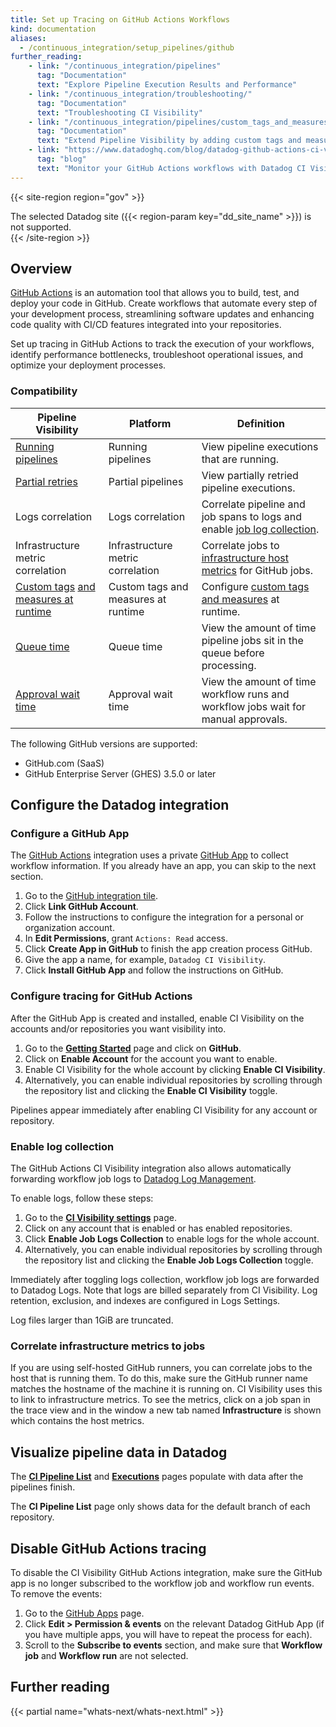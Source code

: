 ```yaml
---
title: Set up Tracing on GitHub Actions Workflows
kind: documentation
aliases:
  - /continuous_integration/setup_pipelines/github
further_reading:
    - link: "/continuous_integration/pipelines"
      tag: "Documentation"
      text: "Explore Pipeline Execution Results and Performance"
    - link: "/continuous_integration/troubleshooting/"
      tag: "Documentation"
      text: "Troubleshooting CI Visibility"
    - link: "/continuous_integration/pipelines/custom_tags_and_measures/"
      tag: "Documentation"
      text: "Extend Pipeline Visibility by adding custom tags and measures"
    - link: "https://www.datadoghq.com/blog/datadog-github-actions-ci-visibility/"
      tag: "blog"
      text: "Monitor your GitHub Actions workflows with Datadog CI Visibility"
---
```


{{< site-region region="gov" >}}
<div class="alert alert-warning">The selected Datadog site ({{< region-param key="dd_site_name" >}}) is not supported.</div>
{{< /site-region >}}

## Overview

[GitHub Actions][1] is an automation tool that allows you to build, test, and deploy your code in GitHub. Create workflows that automate every step of your development process, streamlining software updates and enhancing code quality with CI/CD features integrated into your repositories.

Set up tracing in GitHub Actions to track the execution of your workflows, identify performance bottlenecks,  troubleshoot operational issues, and optimize your deployment processes. 

### Compatibility

| Pipeline Visibility | Platform | Definition |
|---|---|---|
| [Running pipelines][12] | Running pipelines | View pipeline executions that are running. |
| [Partial retries][13] | Partial pipelines | View partially retried pipeline executions. |
| Logs correlation | Logs correlation | Correlate pipeline and job spans to logs and enable [job log collection][10]. |
| Infrastructure metric correlation | Infrastructure metric correlation | Correlate jobs to [infrastructure host metrics][11] for GitHub jobs. |
| [Custom tags][12] [and measures at runtime][13] | Custom tags and measures at runtime | Configure [custom tags and measures][14] at runtime. |
| [Queue time][15] | Queue time | View the amount of time pipeline jobs sit in the queue before processing. |
| [Approval wait time][16] | Approval wait time | View the amount of time workflow runs and workflow jobs wait for manual approvals. |

The following GitHub versions are supported:

- GitHub.com (SaaS)
- GitHub Enterprise Server (GHES) 3.5.0 or later

## Configure the Datadog integration

### Configure a GitHub App

The [GitHub Actions][1] integration uses a private [GitHub App][2] to collect workflow information. If you already have an app, you can
skip to the next section.

1. Go to the [GitHub integration tile][3].
2. Click **Link GitHub Account**.
3. Follow the instructions to configure the integration for a personal or organization account.
4. In **Edit Permissions**, grant `Actions: Read` access.
5. Click **Create App in GitHub** to finish the app creation process GitHub.
6. Give the app a name, for example, `Datadog CI Visibility`.
7. Click **Install GitHub App** and follow the instructions on GitHub.

### Configure tracing for GitHub Actions

After the GitHub App is created and installed, enable CI Visibility on the accounts and/or repositories you want visibility into.

1. Go to the **[Getting Started][4]** page and click on **GitHub**.
2. Click on **Enable Account** for the account you want to enable.
3. Enable CI Visibility for the whole account by clicking **Enable CI Visibility**.
4. Alternatively, you can enable individual repositories by scrolling through the repository list and clicking the **Enable CI Visibility** toggle.

Pipelines appear immediately after enabling CI Visibility for any account or repository.

### Enable log collection

The GitHub Actions CI Visibility integration also allows automatically forwarding workflow job logs to [Datadog Log Management][5].

To enable logs, follow these steps:

1. Go to the **[CI Visibility settings][6]** page.
2. Click on any account that is enabled or has enabled repositories.
3. Click **Enable Job Logs Collection** to enable logs for the whole account.
4. Alternatively, you can enable individual repositories by scrolling through the repository list and clicking the **Enable Job Logs Collection** toggle.

Immediately after toggling logs collection, workflow job logs are forwarded to Datadog Logs. Note that logs are billed separately from CI Visibility. Log retention, exclusion, and indexes are configured in Logs Settings.

Log files larger than 1GiB are truncated.

### Correlate infrastructure metrics to jobs

If you are using self-hosted GitHub runners, you can correlate jobs to the host that is running them. To do this, make sure the GitHub runner name
matches the hostname of the machine it is running on. CI Visibility uses this to link to
infrastructure metrics. To see the metrics, click on a job span in the trace view and in the window a new tab named **Infrastructure** is
shown which contains the host metrics.

## Visualize pipeline data in Datadog

The [**CI Pipeline List**][7] and [**Executions**][8] pages populate with data after the pipelines finish.

The **CI Pipeline List** page only shows data for the default branch of each repository.

## Disable GitHub Actions tracing

To disable the CI Visibility GitHub Actions integration, make sure the GitHub app is no longer subscribed to the
workflow job and workflow run events. To remove the events:

1. Go to the [GitHub Apps][9] page.
2. Click **Edit > Permission & events** on the relevant Datadog GitHub App (if you have multiple apps, you will have to repeat the process for each).
3. Scroll to the **Subscribe to events** section, and make sure that **Workflow job** and **Workflow run** are not selected.


## Further reading

{{< partial name="whats-next/whats-next.html" >}}

[1]: https://docs.github.com/actions
[2]: https://docs.github.com/developers/apps/getting-started-with-apps/about-apps
[3]: https://app.datadoghq.com/integrations/github/
[4]: https://app.datadoghq.com/ci/setup/pipeline?provider=github
[5]: /logs/
[6]: https://app.datadoghq.com/ci/settings
[7]: https://app.datadoghq.com/ci/pipelines
[8]: https://app.datadoghq.com/ci/pipeline-executions
[9]: https://github.com/settings/apps
[10]: /continuous_integration/pipelines/github/#enable-log-collection
[11]: /continuous_integration/pipelines/github/#correlate-infrastructure-metrics-to-jobs
[12]: /glossary/#running-pipeline
[13]: /glossary/#partial-retry
[14]: /continuous_integration/pipelines/custom_tags_and_measures/?tab=linux
[15]: /glossary/#queue-time
[16]: /glossary/#approval-wait-time